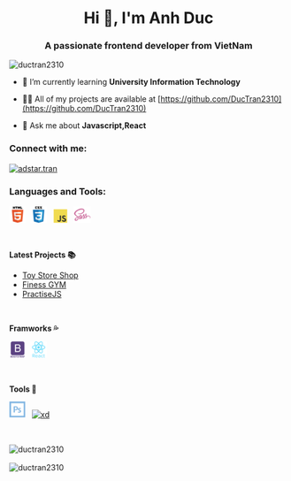 <h1 align="center">Hi 👋, I'm Anh Duc</h1>
<h3 align="center">A passionate frontend developer from VietNam</h3>

<p align="left"> <img src="https://komarev.com/ghpvc/?username=ductran2310&label=Profile%20views&color=0e75b6&style=flat" alt="ductran2310" /> </p>

- 🌱 I’m currently learning **University Information Technology**

- 👨‍💻 All of my projects are available at [https://github.com/DucTran2310](https://github.com/DucTran2310)

- 💬 Ask me about **Javascript,React**

<h3 align="left">Connect with me:</h3>
<p align="left">
<a href="https://fb.com/adstar.tran" target="blank"><img align="center" src="https://raw.githubusercontent.com/rahuldkjain/github-profile-readme-generator/master/src/images/icons/Social/facebook.svg" alt="adstar.tran" height="30" width="40" /></a>
</p>

<h3 align="left">Languages and Tools:</h3>
<p align="left">
<img src="https://raw.githubusercontent.com/devicons/devicon/master/icons/html5/html5-original-wordmark.svg" alt="html5" width="30" height="30"/>&nbsp;
<img src="https://raw.githubusercontent.com/devicons/devicon/master/icons/css3/css3-original-wordmark.svg" alt="css3" width="30" height="30"/>&nbsp;&nbsp;
<img src="https://raw.githubusercontent.com/devicons/devicon/master/icons/javascript/javascript-original.svg" alt="javascript" width="25" height="25"/>&nbsp;&nbsp;
<img src="https://raw.githubusercontent.com/devicons/devicon/master/icons/sass/sass-original.svg" alt="sass" width="30" height="30"/>&nbsp;
</p>

<br />

**Latest Projects 📚**

- [Toy Store Shop](https://ductran2310.github.io/toyStore_Shop/index.html)
- [Finess GYM](https://ductran2310.github.io/GYM-Web/)
- [PractiseJS](https://github.com/DucTran2310/PractiseJs)
<br/>

**Framworks 💦**

<p align="left">
<img src="https://raw.githubusercontent.com/devicons/devicon/master/icons/bootstrap/bootstrap-plain-wordmark.svg" alt="bootstrap" width="30" height="30"/>&nbsp;
<img src="https://raw.githubusercontent.com/devicons/devicon/master/icons/react/react-original-wordmark.svg" alt="react" width="30" height="30"/>
</p>
<br />

**Tools 🌊**

<p align="left">
<img src="https://raw.githubusercontent.com/devicons/devicon/master/icons/photoshop/photoshop-line.svg" alt="photoshop" width="29" height="29"/>&nbsp;&nbsp;
<a href="https://www.adobe.com/products/xd.html" target="_blank"> <img src="https://cdn.worldvectorlogo.com/logos/adobe-xd.svg" alt="xd" width="40" height="29"/> </a> 
</p>
<br />

<p><img align="center" src="https://github-readme-stats.vercel.app/api/top-langs?username=ductran2310&show_icons=true&locale=en&layout=compact" alt="ductran2310" /></p>

<p><img align="center" src="https://github-readme-streak-stats.herokuapp.com/?user=ductran2310&" alt="ductran2310" /></p>

